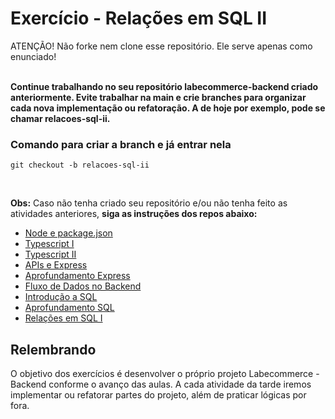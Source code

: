 # Exercício - Relações em SQL II

ATENÇÃO! Não forke nem clone esse repositório. Ele serve apenas como enunciado!<br><br>

<strong>Continue trabalhando no seu repositório labecommerce-backend criado anteriormente. Evite trabalhar na main e crie branches para organizar cada nova implementação ou refatoração. A de hoje por exemplo, pode se chamar relacoes-sql-ii.</strong>

### Comando para criar a branch e já entrar nela
```
git checkout -b relacoes-sql-ii
```
<br>

<strong>Obs:</strong> Caso não tenha criado seu repositório e/ou não tenha feito as atividades anteriores, <strong>siga as instruções dos repos abaixo:</strong> <br>

- [Node e package.json](https://github.com/labenuexercicios/node-package-json-exercicios)
- [Typescript I](https://github.com/labenuexercicios/typescript-i-exercicios)
- [Typescript II](https://github.com/labenuexercicios/typescript-ii-exercicios)
- [APIs e Express](https://github.com/labenuexercicios/apis-e-express-exercicios)
- [Aprofundamento Express](https://github.com/labenuexercicios/aprofundamento-express-exercicios)
- [Fluxo de Dados no Backend](https://github.com/labenuexercicios/fluxo-de-dados-backend-exercicios)
- [Introdução a SQL](https://github.com/labenuexercicios/intro-sql-exercicios)
- [Aprofundamento SQL](https://github.com/labenuexercicios/aprofundamento-sql-exercicios)
- [Relações em SQL I](https://github.com/labenuexercicios/relacoes-sql-I-exercicios)



## Relembrando

O objetivo dos exercícios é desenvolver o próprio projeto Labecommerce - Backend conforme o avanço das aulas.
A cada atividade da tarde iremos implementar ou refatorar partes do projeto, além de praticar lógicas por fora.
